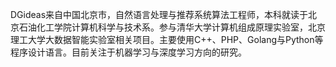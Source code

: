 DGideas来自中国北京市，自然语言处理与推荐系统算法工程师，本科就读于北京石油化工学院计算机科学与技术系。参与清华大学计算机组成原理实验室，北京理工大学大数据智能实验室相关项目。主要使用C++、PHP、Golang与Python等程序设计语言。目前关注于机器学习与深度学习方向的研究。
